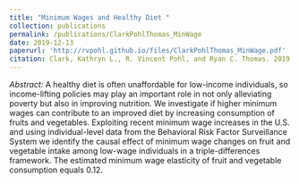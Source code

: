 ```yaml
---
title: "Minimum Wages and Healthy Diet "
collection: publications
permalink: /publications/ClarkPohlThomas_MinWage
date: 2019-12-13
paperurl: 'http://rvpohl.github.io/files/ClarkPohlThomas_MinWage.pdf'
citation: Clark, Kathryn L., R. Vincent Pohl, and Ryan C. Thomas. 2019. “Minimum Wages and Healthy Diet.” Forthcoming at <i>Contemporary Economic Policy</i>.
---
```

<i>Abstract:</i> A healthy diet is often unaffordable for low-income individuals, so income-lifting policies may play an important role in not only alleviating poverty but also in improving nutrition. We investigate if higher minimum wages can contribute to an improved diet by increasing consumption of fruits and vegetables. Exploiting recent minimum wage increases in the U.S. and using individual-level data from the Behavioral Risk Factor Surveillance System we identify the causal effect of minimum wage changes on fruit and vegetable intake among low-wage individuals in a triple-differences framework. The estimated minimum wage elasticity of fruit and vegetable consumption equals 0.12.
